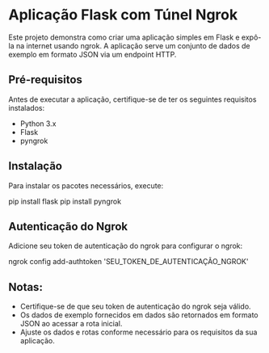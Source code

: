 # Aplicação Flask com Túnel Ngrok

Este projeto demonstra como criar uma aplicação simples em Flask e expô-la na internet usando ngrok. A aplicação serve um conjunto de dados de exemplo em formato JSON via um endpoint HTTP.

## Pré-requisitos

Antes de executar a aplicação, certifique-se de ter os seguintes requisitos instalados:

- Python 3.x
- Flask
- pyngrok

## Instalação

Para instalar os pacotes necessários, execute:

pip install flask
pip install pyngrok

## Autenticação do Ngrok
Adicione seu token de autenticação do ngrok para configurar o ngrok:

ngrok config add-authtoken 'SEU_TOKEN_DE_AUTENTICAÇÃO_NGROK'

## Notas:
- Certifique-se de que seu token de autenticação do ngrok seja válido.
- Os dados de exemplo fornecidos em dados são retornados em formato JSON ao acessar a rota inicial.
- Ajuste os dados e rotas conforme necessário para os requisitos da sua aplicação.
